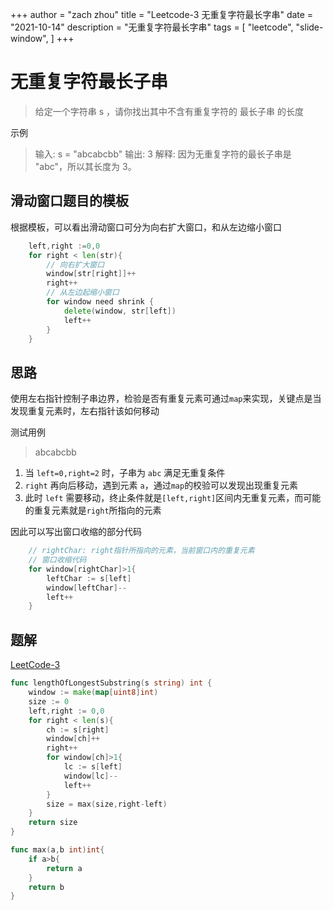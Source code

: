 +++
author = "zach zhou"
title = "Leetcode-3 无重复字符最长字串"
date = "2021-10-14"
description = "无重复字符最长字串"
tags = [
    "leetcode",
    "slide-window",
]
+++

# 无重复字符最长子串
> 给定一个字符串 s ，请你找出其中不含有重复字符的 最长子串 的长度

示例

> 输入: s = "abcabcbb"
> 输出: 3 
> 解释: 因为无重复字符的最长子串是 "abc"，所以其长度为 3。

## 滑动窗口题目的模板

根据模板，可以看出滑动窗口可分为向右扩大窗口，和从左边缩小窗口
```go
    left,right :=0,0
    for right < len(str){
        // 向右扩大窗口
        window[str[right]]++
        right++
        // 从左边起缩小窗口
        for window need shrink {
            delete(window, str[left])
            left++
        }
    }
```

## 思路

使用左右指针控制子串边界，检验是否有重复元素可通过`map`来实现，关键点是当发现重复元素时，左右指针该如何移动

测试用例
> abcabcbb

1. 当 `left=0,right=2` 时，子串为 `abc` 满足无重复条件
2. `right` 再向后移动，遇到元素 `a`，通过`map`的校验可以发现出现重复元素
3. 此时 `left` 需要移动，终止条件就是`[left,right]`区间内无重复元素，而可能的重复元素就是`right`所指向的元素

因此可以写出窗口收缩的部分代码
``` go
    // rightChar: right指针所指向的元素，当前窗口内的重复元素
    // 窗口收缩代码
    for window[rightChar]>1{
        leftChar := s[left]
        window[leftChar]--
        left++
    }
```

## 题解

[LeetCode-3](https://leetcode-cn.com/problems/longest-substring-without-repeating-characters/)
```go
func lengthOfLongestSubstring(s string) int {
    window := make(map[uint8]int)
    size := 0
    left,right := 0,0
    for right < len(s){
        ch := s[right]
        window[ch]++
        right++
        for window[ch]>1{
            lc := s[left]
            window[lc]--
            left++
        }
        size = max(size,right-left)
    }
    return size
}

func max(a,b int)int{
    if a>b{
        return a
    }
    return b
}
```